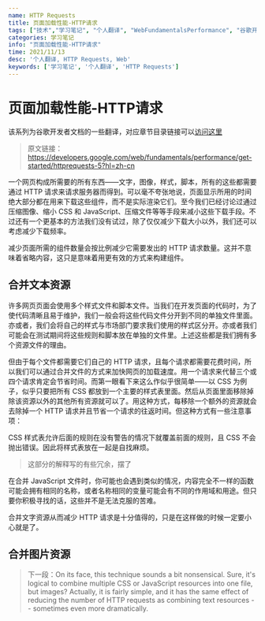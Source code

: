```yaml
---
name: HTTP Requests
title: 页面加载性能-HTTP请求
tags: ["技术","学习笔记", "个人翻译", "WebFundamentalsPerformance", "谷歌开发者文档"]
categories: 学习笔记
info: "页面加载性能-HTTP请求"
time: 2021/11/13
desc: '个人翻译, HTTP Requests, Web'
keywords: ['学习笔记', '个人翻译', 'HTTP Requests']
---
```


# 页面加载性能-HTTP请求

该系列为谷歌开发者文档的一些翻译，对应章节目录链接可以[访问这里](https://developers.google.com/web/fundamentals?hl=zh-cn)

> 原文链接：https://developers.google.com/web/fundamentals/performance/get-started/httprequests-5?hl=zh-cn

一个网页构成所需要的所有东西——文字，图像，样式，脚本，所有的这些都需要通过 HTTP 请求来请求服务器而得到。可以毫不夸张地说，页面显示所用的时间绝大部分都在用来下载这些组件，而不是实际渲染它们。至今我们已经讨论过通过压缩图像、缩小 CSS 和 JavaScript、压缩文件等等手段来减小这些下载手段。不过还有一个更基本的方法我们没有试过，除了仅仅减少下载大小以外，我们还可以考虑减少下载频率。

减少页面所需的组件数量会按比例减少它需要发出的 HTTP 请求数量。这并不意味着省略内容，这只是意味着用更有效的方式来构建组件。

## 合并文本资源

许多网页页面会使用多个样式文件和脚本文件。当我们在开发页面的代码时，为了使代码清晰且易于维护，我们一般会将这些代码文件分开到不同的单独文件里面。亦或者，我们会将自己的样式与市场部门要求我们使用的样式区分开。亦或者我们可能会在测试期间将这些规则和脚本放在单独的文件里。上述这些都是我们拥有多个资源文件的理由。

但由于每个文件都需要它们自己的 HTTP 请求，且每个请求都需要花费时间，所以我们可以通过合并文件的方式来加快网页的加载速度。用一个请求来代替三个或四个请求肯定会节省时间。而第一眼看下来这么作似乎很简单——以 CSS 为例子，似乎只要把所有 CSS 都放到一个主要的样式表里面。然后从页面里面移除掉除该资源以外的其他所有资源就可以了。用这种方式，每移除一个额外的资源就会去除掉一个 HTTP 请求并且节省一个请求的往返时间。但这种方式有一些注意事项：

CSS 样式表允许后面的规则在没有警告的情况下就覆盖前面的规则，且 CSS 不会抛出错误。因此将样式表放在一起是自找麻烦。

> 这部分的解释写的有些冗余，摆了

在合并 JavaScript 文件时，你可能也会遇到类似的情况，内容完全不一样的函数可能会拥有相同的名称，或者名称相同的变量可能会有不同的作用域和用途。但只要你积极寻找的话，这些并不是无法克服的苦难。

合并文字资源从而减少 HTTP 请求是十分值得的，只是在这样做的时候一定要小心就是了。

## 合并图片资源





> 下一段：On its face, this technique sounds a bit nonsensical. Sure, it's logical to combine multiple CSS or JavaScript resources into one file, but images? Actually, it is fairly simple, and it has the same effect of reducing the number of HTTP requests as combining text resources -- sometimes even more dramatically.
